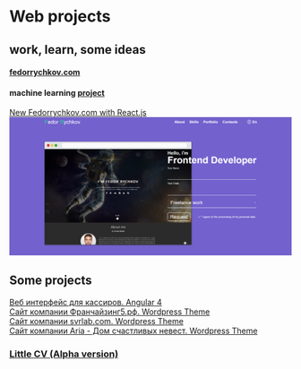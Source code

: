 # Web projects 
## work, learn, some ideas
#### [fedorrychkov.com](https://fedorrychkov.com/)
#### machine learning [project](https://github.com/Fedorrychkov/EmotionRecognition)

[New Fedorrychkov.com with React.js](https://github.com/Fedorrychkov/WebApps/tree/master/internal/fedor/) ![new fedorrychkov.com](fbg-new.png)

## Some projects
[Веб интерфейс для кассиров. Angular 4](https://github.com/Fedorrychkov/WebApps/tree/master/MyWork/WebApps/game-cashier-web-ng) <br>
[Сайт компании Франчайзинг5.рф. Wordpress Theme](https://github.com/Fedorrychkov/WebApps/tree/master/MyWork/WebApps/franchising5-wordpress) <br>
[Сайт компании svrlab.com. Wordpress Theme](https://github.com/Fedorrychkov/WebApps/tree/master/MyWork/WebApps/svrlab-wordpress) <br>
[Сайт компании Aria - Дом счастливых невест. Wordpress Theme](https://github.com/Fedorrychkov/WebApps/tree/master/MyWork/WebApps/aria-wordpress) <br>

### [Little CV (Alpha version)](https://github.com/Fedorrychkov/WebApps/tree/master/CV/)